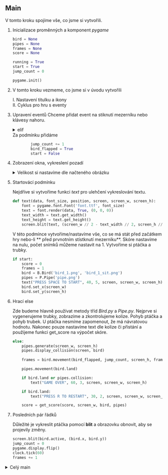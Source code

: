 ## Main

V tomto kroku spojíme vše, co jsme si vytvořili.

1. Inicializace proměnných a komponent *pygame*
    ```python
    bird = None
    pipes = None
    frames = None
    score = None
    
    running = True
    start = True
    jump_count = 0

    pygame.init()
    ```
2. V tomto kroku vezmeme, co jsme si v úvodu vytvořili 

    I. Nastavení titulku a ikony <br>II. Cyklus pro hru s eventy

3. Upravení eventů
    Chceme přidat event na stiknutí mezerníku nebo klávesy nahoru.  
   <details>
   <summary>elif</summary>
  
   ```python
   elif event.type == pygame.KEYDOWN and (
           event.key == pygame.K_SPACE or event.key == pygame.K_UP) and not pipes.collision:
                
   ```
   </details>  
   Za podmínku přidáme
   
   ```python
           jump_count += 1
           bird_flapped = True
           start = False
   ```
4. Zobrazení okna, vykreslení pozadí   
   <details>
    <summary>Velikost si nastavíme dle načteného obrázku</summary>
  
    ```python
    background, screen_w, screen_h = L.load_pic('bg_1.png')
    screen = pygame.display.set_mode((screen_w, screen_h))
    screen.blit(background, (0, 0))

    ```
    </details> 
    
5. Startovácí podmínku   
   
   Nejdříve si vytvoříme funkci *text* pro ulehčení vykreslování textu.
   
   ```python
   def text(data, font_size, position, screen, screen_w, screen_h):
       font = pygame.font.Font('font.ttf', font_size)
       text = font.render(data, True, (0, 0, 0))
       text_width = text.get_width()
       text_height = text.get_height()
       screen.blit(text, (screen_w // 2 - text_width // 2, screen_h // position - text_height // 2))
   ```
   
   V této podmínce vytvoříme/nastavíme vše, co se má stát před začátkem hry nebo-li ** před prvnotním stístknutí mezerníku**.
   Skóre nastavíme na nulu, počet snímků můžeme nastavit na 1. Vytvoříme si ptáčka a trubky.
   
   ```python
   if start:
       score = 0
       frames = 1
       bird = B.Bird('bird_1.png', 'bird_1_sit.png')
       pipes = P.Pipe('pipe.png')
       text("PRESS SPACE TO START", 40, 5, screen, screen_w, screen_h)
       bird.set_x(screen_w)
       bird.set_y(screen_h)
   ```
6. Hrací else
  
   Zde budeme hlavně používat metody tříd *Bird.py* a *Pipe.py*. Nejprve si vygenerujeme trubky, zobrazíme a zkontrolujeme kolize.
   Pohyb ptáčka a pohyb trubek. U ptáčka nesmíme zapomenout, že má návratovou hodnotu. Nakonec pouze nastavíme text dle kolize či přistání a 
   použijeme funkci get_score na výpočet skóre.
   
   ```python
   else:
       pipes.generate(screen_w, screen_h)
       pipes.display_collision(screen, bird)
       
       frames = bird.movement(bird_flapped, jump_count, screen_h, frames)

       pipes.movement(bird.land)

       if bird.land or pipes.collision:
           text("GAME OVER", 60, 3, screen, screen_w, screen_h)

       if bird.land:
           text("PRESS R TO RESTART", 30, 2, screen, screen_w, screen_h)

       score = get_score(score, screen_w, bird, pipes)
   ```
7. Posledních pár řádků

   Důležité je vykreslit ptáčka pomocí **blit** a obrazovku obnovit, aby se projevily změny.
   ```python
   screen.blit(bird.active, (bird.x, bird.y))
   jump_count = 0
   pygame.display.flip()
   clock.tick(60)
   frames += 1
   ```
   
<details>
  <summary>Celý main</summary>

  ```python
import pygame
import Bird as B
import Load_pic as L
import Pipe as P
import sys
import os

def text(data, font_size, position, screen, screen_w, screen_h):
    font = pygame.font.Font('font.ttf', font_size)
    text = font.render(data, True, (0, 0, 0))
    text_width = text.get_width()
    text_height = text.get_height()
    screen.blit(text, (screen_w // 2 - text_width // 2, screen_h // position - text_height // 2))


def get_score(score, screen_w, bird, pipes):
    font_size = 40
    font = pygame.font.Font('font.ttf', font_size)
    score_text = font.render("{0}".format(score), True, (0, 0, 0))
    score_text_w = score_text.get_width()
    screen.blit(score_text, (screen_w - score_text_w - 5, 5))
    if pipes.cord[score][0] + bird.width <= bird.x:
        score += 1
    return score


if __name__ == '__main__':

    # bird = B.Bird('bird_1.png', 'bird_1_sit.png')
    # pipes = P.Pipe('pipe.png')

    bird = None
    pipes = None
    frames = None
    score = None

    pygame.init()
    pygame.display.set_caption('Flappy')

    pygame.display.set_icon(pygame.image.load('bird_1.png'))

    running = True
    start = True
    jump_count = 0

    clock = pygame.time.Clock()

    while running:
        bird_flapped = False

        for event in pygame.event.get():
            if event.type == pygame.QUIT:  # křížek
                running = False
            elif event.type == pygame.KEYUP and event.key == pygame.K_ESCAPE:  # escape up
                running = False
            elif event.type == pygame.KEYDOWN and (
                    event.key == pygame.K_SPACE or event.key == pygame.K_UP) and not pipes.collision:
                jump_count += 1
                bird_flapped = True
                start = False

        background, screen_w, screen_h = L.load_pic('bg_1.png')
        screen = pygame.display.set_mode((screen_w, screen_h))
        screen.blit(background, (0, 0))

        if start:
            score = 0
            frames = 1
            bird = B.Bird('bird_1.png', 'bird_1_sit.png')
            pipes = P.Pipe('pipe.png')
            text("PRESS SPACE TO START", 40, 5, screen, screen_w, screen_h)
            bird.set_x(screen_w)
            bird.set_y(screen_h)

        else:
            pipes.generate(screen_w, screen_h)
            pipes.display_collision(screen, bird)

            frames = bird.movement(bird_flapped, jump_count, screen_h, frames)

            pipes.movement(bird.land)

            if bird.land or pipes.collision:
                text("GAME OVER", 60, 3, screen, screen_w, screen_h)

            if bird.land:
                text("PRESS R TO RESTART", 30, 2, screen, screen_w, screen_h)

            score = get_score(score, screen_w, bird, pipes)

        screen.blit(bird.active, (bird.x, bird.y))
        jump_count = 0
        pygame.display.flip()
        clock.tick(60)
        frames += 1


  ```
</details> 
